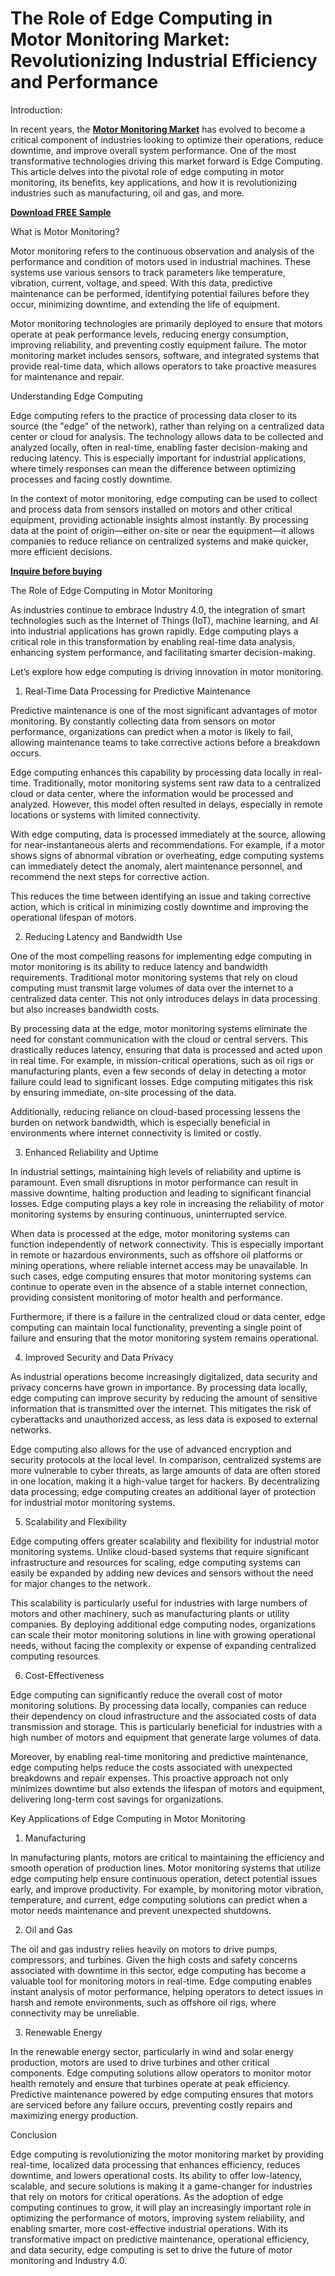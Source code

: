 # The Role of Edge Computing in Motor Monitoring Market: Revolutionizing Industrial Efficiency and Performance

Introduction:

In recent years, the **[Motor Monitoring Market](https://www.nextmsc.com/report/motor-monitoring-market)** has evolved to become a critical component of industries looking to optimize their operations, reduce downtime, and improve overall system performance. One of the most transformative technologies driving this market forward is Edge Computing. This article delves into the pivotal role of edge computing in motor monitoring, its benefits, key applications, and how it is revolutionizing industries such as manufacturing, oil and gas, and more.

**[Download FREE Sample](https://www.nextmsc.com/motor-monitoring-market/request-sample)**

What is Motor Monitoring?

Motor monitoring refers to the continuous observation and analysis of the performance and condition of motors used in industrial machines. These systems use various sensors to track parameters like temperature, vibration, current, voltage, and speed. With this data, predictive maintenance can be performed, identifying potential failures before they occur, minimizing downtime, and extending the life of equipment.

Motor monitoring technologies are primarily deployed to ensure that motors operate at peak performance levels, reducing energy consumption, improving reliability, and preventing costly equipment failure. The motor monitoring market includes sensors, software, and integrated systems that provide real-time data, which allows operators to take proactive measures for maintenance and repair.

Understanding Edge Computing

Edge computing refers to the practice of processing data closer to its source (the "edge" of the network), rather than relying on a centralized data center or cloud for analysis. The technology allows data to be collected and analyzed locally, often in real-time, enabling faster decision-making and reducing latency. This is especially important for industrial applications, where timely responses can mean the difference between optimizing processes and facing costly downtime.

In the context of motor monitoring, edge computing can be used to collect and process data from sensors installed on motors and other critical equipment, providing actionable insights almost instantly. By processing data at the point of origin—either on-site or near the equipment—it allows companies to reduce reliance on centralized systems and make quicker, more efficient decisions.

**[Inquire before buying](https://www.nextmsc.com/motor-monitoring-market/inquire-before-buying)**

The Role of Edge Computing in Motor Monitoring

As industries continue to embrace Industry 4.0, the integration of smart technologies such as the Internet of Things (IoT), machine learning, and AI into industrial applications has grown rapidly. Edge computing plays a critical role in this transformation by enabling real-time data analysis, enhancing system performance, and facilitating smarter decision-making.

Let’s explore how edge computing is driving innovation in motor monitoring.

1. Real-Time Data Processing for Predictive Maintenance

Predictive maintenance is one of the most significant advantages of motor monitoring. By constantly collecting data from sensors on motor performance, organizations can predict when a motor is likely to fail, allowing maintenance teams to take corrective actions before a breakdown occurs.

Edge computing enhances this capability by processing data locally in real-time. Traditionally, motor monitoring systems sent raw data to a centralized cloud or data center, where the information would be processed and analyzed. However, this model often resulted in delays, especially in remote locations or systems with limited connectivity.

With edge computing, data is processed immediately at the source, allowing for near-instantaneous alerts and recommendations. For example, if a motor shows signs of abnormal vibration or overheating, edge computing systems can immediately detect the anomaly, alert maintenance personnel, and recommend the next steps for corrective action.

This reduces the time between identifying an issue and taking corrective action, which is critical in minimizing costly downtime and improving the operational lifespan of motors.

2. Reducing Latency and Bandwidth Use

One of the most compelling reasons for implementing edge computing in motor monitoring is its ability to reduce latency and bandwidth requirements. Traditional motor monitoring systems that rely on cloud computing must transmit large volumes of data over the internet to a centralized data center. This not only introduces delays in data processing but also increases bandwidth costs.

By processing data at the edge, motor monitoring systems eliminate the need for constant communication with the cloud or central servers. This drastically reduces latency, ensuring that data is processed and acted upon in real time. For example, in mission-critical operations, such as oil rigs or manufacturing plants, even a few seconds of delay in detecting a motor failure could lead to significant losses. Edge computing mitigates this risk by ensuring immediate, on-site processing of the data.

Additionally, reducing reliance on cloud-based processing lessens the burden on network bandwidth, which is especially beneficial in environments where internet connectivity is limited or costly.

3. Enhanced Reliability and Uptime

In industrial settings, maintaining high levels of reliability and uptime is paramount. Even small disruptions in motor performance can result in massive downtime, halting production and leading to significant financial losses. Edge computing plays a key role in increasing the reliability of motor monitoring systems by ensuring continuous, uninterrupted service.

When data is processed at the edge, motor monitoring systems can function independently of network connectivity. This is especially important in remote or hazardous environments, such as offshore oil platforms or mining operations, where reliable internet access may be unavailable. In such cases, edge computing ensures that motor monitoring systems can continue to operate even in the absence of a stable internet connection, providing consistent monitoring of motor health and performance.

Furthermore, if there is a failure in the centralized cloud or data center, edge computing can maintain local functionality, preventing a single point of failure and ensuring that the motor monitoring system remains operational.

4. Improved Security and Data Privacy

As industrial operations become increasingly digitalized, data security and privacy concerns have grown in importance. By processing data locally, edge computing can improve security by reducing the amount of sensitive information that is transmitted over the internet. This mitigates the risk of cyberattacks and unauthorized access, as less data is exposed to external networks.

Edge computing also allows for the use of advanced encryption and security protocols at the local level. In comparison, centralized systems are more vulnerable to cyber threats, as large amounts of data are often stored in one location, making it a high-value target for hackers. By decentralizing data processing, edge computing creates an additional layer of protection for industrial motor monitoring systems.

5. Scalability and Flexibility

Edge computing offers greater scalability and flexibility for industrial motor monitoring systems. Unlike cloud-based systems that require significant infrastructure and resources for scaling, edge computing 
systems can easily be expanded by adding new devices and sensors without the need for major changes to the network.

This scalability is particularly useful for industries with large numbers of motors and other machinery, such as manufacturing plants or utility companies. By deploying additional edge computing nodes, organizations can scale their motor monitoring solutions in line with growing operational needs, without facing the complexity or expense of expanding centralized computing resources.

6. Cost-Effectiveness

Edge computing can significantly reduce the overall cost of motor monitoring solutions. By processing data locally, companies can reduce their dependency on cloud infrastructure and the associated costs of data transmission and storage. This is particularly beneficial for industries with a high number of motors and equipment that generate large volumes of data.

Moreover, by enabling real-time monitoring and predictive maintenance, edge computing helps reduce the costs associated with unexpected breakdowns and repair expenses. This proactive approach not only minimizes downtime but also extends the lifespan of motors and equipment, delivering long-term cost savings for organizations.

Key Applications of Edge Computing in Motor Monitoring

1. Manufacturing

In manufacturing plants, motors are critical to maintaining the efficiency and smooth operation of production lines. Motor monitoring systems that utilize edge computing help ensure continuous operation, detect potential issues early, and improve productivity. For example, by monitoring motor vibration, temperature, and current, edge computing solutions can predict when a motor needs maintenance and prevent unexpected shutdowns.

2. Oil and Gas

The oil and gas industry relies heavily on motors to drive pumps, compressors, and turbines. Given the high costs and safety concerns associated with downtime in this sector, edge computing has become a valuable tool for monitoring motors in real-time. Edge computing enables instant analysis of motor performance, helping operators to detect issues in harsh and remote environments, such as offshore oil rigs, where connectivity may be unreliable.

3. Renewable Energy

In the renewable energy sector, particularly in wind and solar energy production, motors are used to drive turbines and other critical components. Edge computing solutions allow operators to monitor motor health remotely and ensure that turbines operate at peak efficiency. Predictive maintenance powered by edge computing ensures that motors are serviced before any failure occurs, preventing costly repairs and maximizing energy production.

Conclusion

Edge computing is revolutionizing the motor monitoring market by providing real-time, localized data processing that enhances efficiency, reduces downtime, and lowers operational costs. Its ability to offer low-latency, scalable, and secure solutions is making it a game-changer for industries that rely on motors for critical operations. As the adoption of edge computing continues to grow, it will play an increasingly important role in optimizing the performance of motors, improving system reliability, and enabling smarter, more cost-effective industrial operations. With its transformative impact on predictive maintenance, operational efficiency, and data security, edge computing is set to drive the future of motor monitoring and Industry 4.0.

